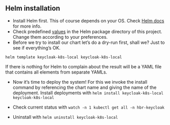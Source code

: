 ## Helm installation

* Install Helm first. This of course depends on your OS. Check [Helm docs](https://helm.sh/docs/intro/install/) for more info.
* Check predefined [values](./keycloak-k8s-local/values.yaml) in the Helm package directory of this project. Change them according to your preferences.
* Before we try to install our chart let’s do a dry-run first, shall we? Just to see if everything’s OK.
```
helm template keycloak-k8s-local keycloak-k8s-local
```
If there is nothing for Helm to complain about the result will be a YAML file that contains all elements from separate YAMLs.

* Now it’s time to deploy the system! For this we invoke the install command by referencing the chart name and giving the name of the deployment.
  Install deployments with `helm install keycloak-k8s-local keycloak-k8s-local`

* Check current status with `watch -n 1 kubectl get all -n hbr-keycloak` 
* Uninstall with `helm uninstall keycloak-k8s-local`
